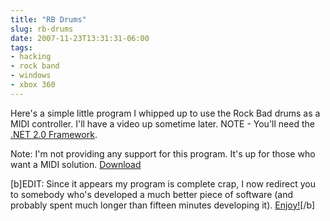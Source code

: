 ```yaml
---
title: "RB Drums"
slug: rb-drums
date: 2007-11-23T13:31:31-06:00
tags:
- hacking
- rock band
- windows
- xbox 360
---
```

Here's a simple little program I whipped up to use the Rock Bad drums as a MIDI controller. I'll have a video up sometime later. NOTE - You'll need the [.NET 2.0 Framework](http://www.microsoft.com/downloads/details.aspx?FamilyID=0856EACB-4362-4B0D-8EDD-AAB15C5E04F5&displaylang=en).

Note: I'm not providing any support for this program. It's up for those who want a MIDI solution.
[Download](http://dxprog.com/files/RB_Drums.zip)

[b]EDIT: Since it appears my program is complete crap, I now redirect you to somebody who's developed a much better piece of software (and probably spent much longer than fifteen minutes developing it). [Enjoy!](http://andrewrudson.com/main.php)[/b]
